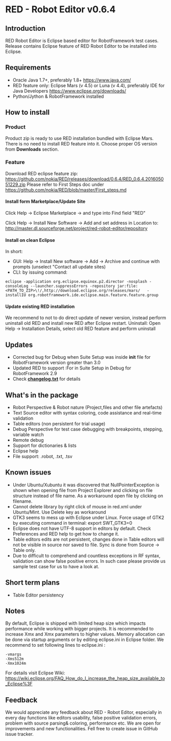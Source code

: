 # RED - Robot Editor v0.6.4
## Introduction
RED Robot Editor is Eclipse based editor for RobotFramework test cases. 
Release contains Eclipse feature of RED Robot Editor to be installed into Eclipse. 

## Requirements 
*  Oracle Java 1.7+, preferably 1.8+  https://www.java.com/
*  RED feature only: Eclipse Mars (v 4.5) or Luna (v 4.4), preferably IDE for Java Developers  https://www.eclipse.org/downloads/
*  Python/Jython & RobotFramework installed

## How to install
### Product
Product zip is ready to use RED installation bundled with Eclipse Mars. There is no need to install RED feature into it. Choose proper OS version from **Downloads** section.

### Feature
Download RED eclipse feature zip: https://github.com/nokia/RED/releases/download/0.6.4/RED_0.6.4.201605051229.zip
Please refer to First Steps doc under https://github.com/nokia/RED/blob/master/First_steps.md

#### Install form Marketplace/Update Site
Click Help -> Eclipse Marketplace -> and type into Find field "RED"

Click Help -> Install New Software -> Add and set address in Location to:
http://master.dl.sourceforge.net/project/red-robot-editor/repository



#### Install on clean Eclipse 
In short:
- GUI: Help -> Install New software -> Add -> Archive and continue with prompts (unselect "Contact all update sites) 
- CLI: by issuing command: 

```eclipse -application org.eclipse.equinox.p2.director -nosplash -consoleLog --launcher.suppressErrors -repository jar:file:<PATH_TO_ZIP>\!/,http://download.eclipse.org/releases/mars/   -installIU org.robotframework.ide.eclipse.main.feature.feature.group ```

#### Update existing RED installation
We recommend to not to do direct update of newer version, instead perform uninstall old RED and install new RED after Eclipse restart.
Uninstall:
Open Help -> Installation Details, select old RED feature and perform uninstall

## Updates
- Corrected bug for Debug when Suite Setup was inside __init__ file for RobotFramework version greater than 3.0
- Updated RED to support :For in Suite Setup in Debug for RobotFramework 2.9 
- Check **[changelog.txt](https://github.com/nokia/RED/blob/master/changelog.txt)** for details

## What's in the package
- Robot Perspective & Robot nature (Project,files and other file artefacts)
- Text Source editor with syntax coloring, code assistance and real-time validation
- Table editors (non persistent for trial usage)
- Debug Perspective for test case debugging with breakpoints, stepping, variable watch
- Remote debug
- Support for dictionaries & lists
- Eclipse help
- File support: .robot, .txt, .tsv

## Known issues
- Under Ubuntu/Xubuntu it was discovered that NullPointerException is shown when opening file from Project Explorer and clicking on file structure instead of file name. As a workaround open file by clicking on filename. 
- Cannot delete library by right click of mouse in red.xml under Ubuntu/Mint. Use Delete key as workaround
- GTK3 seems to mess up with Eclipse under Linux. Force usage of GTK2 by executing command in terminal: export SWT_GTK3=0
- Eclipse does not have UTF-8 support in editors by default. Check Preferences and RED help to get how to change it. 
- Table editors edits are not persistent, changes done in Table editors will not be visible in source nor saved to file. Sync is done from Source -> Table only.
- Due to difficult to comprehend and countless exceptions in RF syntax, validation can show false positive errors. In such case please provide us sample test case for us to have a look at.

## Short term plans
- Table Editor persistency



## Notes
By default, Eclipse is shipped with limited heap size which impacts performance while working with bigger projects. It is recommended to increase Xmx and Xmx parameters to higher values. Memory allocation can be done via startup arguments or by editing eclipse.ini in Eclipse folder.
We recommend to set following lines to eclipse.ini :
```
-vmargs
-Xms512m
-Xmx1024m
```
For details visit Eclipse Wiki: https://wiki.eclipse.org/FAQ_How_do_I_increase_the_heap_size_available_to_Eclipse%3F

## Feedback
We would appreciate any feedback about RED - Robot Editor, especially in every day functions like editors usability, false positive validation errors, problem with source parsing& coloring, performance etc. We are open for improvements and new functionalities. Fell free to create issue in GitHub issue tracker.
